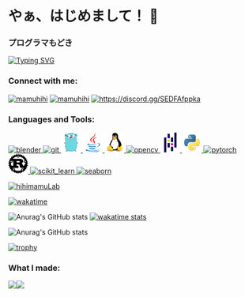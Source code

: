 # やぁ、はじめまして！ 👋


<h3 align="left">プログラマもどき</h3>

[![Typing SVG](https://readme-typing-svg.demolab.com?font=Source+Code+Pro&pause=1000&color=ADBAC7&center=true&vCenter=true&width=435&height=80&lines=Hi%F0%9F%91%8B!++I'm+hihimamu.dev!!;Nice+to+meet+you!!&duration=2000)](https://git.io/typing-svg)

<h3 align="left">Connect with me:</h3>
<p align="left">
<a href="https://twitter.com/mamuhihi" target="blank"><img align="center" src="https://raw.githubusercontent.com/rahuldkjain/github-profile-readme-generator/master/src/images/icons/Social/twitter.svg" alt="mamuhihi" height="30" width="40" /></a>
<a href="https://www.youtube.com/@mamuhihi" target="blank"><img align="center" src="https://raw.githubusercontent.com/rahuldkjain/github-profile-readme-generator/master/src/images/icons/Social/youtube.svg" alt="mamuhihi" height="30" width="40" /></a>
<a href="https://discord.com/users/932117159478444082" target="blank"><img align="center" src="https://raw.githubusercontent.com/rahuldkjain/github-profile-readme-generator/master/src/images/icons/Social/discord.svg" alt="https://discord.gg/SEDFAfppka" height="30" width="40" /></a>
</p>

<h3 align="left">Languages and Tools:</h3>
<p align="left"> <a href="https://www.blender.org/" target="_blank" rel="noreferrer"> <img src="https://download.blender.org/branding/community/blender_community_badge_white.svg" alt="blender" width="40" height="40"/> </a> <a href="https://git-scm.com/" target="_blank" rel="noreferrer"> <img src="https://www.vectorlogo.zone/logos/git-scm/git-scm-icon.svg" alt="git" width="40" height="40"/> </a> <a href="https://golang.org" target="_blank" rel="noreferrer"> <img src="https://raw.githubusercontent.com/devicons/devicon/master/icons/go/go-original.svg" alt="go" width="40" height="40"/> </a> <a href="https://www.java.com" target="_blank" rel="noreferrer"> <img src="https://raw.githubusercontent.com/devicons/devicon/master/icons/java/java-original.svg" alt="java" width="40" height="40"/> </a> <a href="https://www.linux.org/" target="_blank" rel="noreferrer"> <img src="https://raw.githubusercontent.com/devicons/devicon/master/icons/linux/linux-original.svg" alt="linux" width="40" height="40"/> </a> <a href="https://opencv.org/" target="_blank" rel="noreferrer"> <img src="https://www.vectorlogo.zone/logos/opencv/opencv-icon.svg" alt="opencv" width="40" height="40"/> </a> <a href="https://pandas.pydata.org/" target="_blank" rel="noreferrer"> <img src="https://raw.githubusercontent.com/devicons/devicon/2ae2a900d2f041da66e950e4d48052658d850630/icons/pandas/pandas-original.svg" alt="pandas" width="40" height="40"/> </a> <a href="https://www.python.org" target="_blank" rel="noreferrer"> <img src="https://raw.githubusercontent.com/devicons/devicon/master/icons/python/python-original.svg" alt="python" width="40" height="40"/> </a> <a href="https://pytorch.org/" target="_blank" rel="noreferrer"> <img src="https://www.vectorlogo.zone/logos/pytorch/pytorch-icon.svg" alt="pytorch" width="40" height="40"/> </a> <a href="https://www.rust-lang.org" target="_blank" rel="noreferrer"> <img src="https://raw.githubusercontent.com/devicons/devicon/master/icons/rust/rust-plain.svg" alt="rust" width="40" height="40"/> </a> <a href="https://scikit-learn.org/" target="_blank" rel="noreferrer"> <img src="https://upload.wikimedia.org/wikipedia/commons/0/05/Scikit_learn_logo_small.svg" alt="scikit_learn" width="40" height="40"/> </a> <a href="https://seaborn.pydata.org/" target="_blank" rel="noreferrer"> <img src="https://seaborn.pydata.org/_images/logo-mark-lightbg.svg" alt="seaborn" width="40" height="40"/> </a> </p>



<p align="left">
  <a href="https://github.com/hihimamuLab">
    <img src="https://komarev.com/ghpvc/?username=hihimamuLab" alt="hihimamuLab" />
  </a>
  
   [![wakatime](https://wakatime.com/badge/user/018c6fd8-19c0-485f-98c2-8284c2db57d5.svg)](https://wakatime.com/@018c6fd8-19c0-485f-98c2-8284c2db57d5)
  
  ![Anurag's GitHub stats](https://github-readme-stats.vercel.app/api?username=hihimamuLab&show_icons=true&theme=radical)
  [![wakatime stats](https://github-readme-stats.vercel.app/api/wakatime?username=hihimamu&layout=compact&theme=tokyonight)](https://wakatime.com/@hihimamu)<br>
  
  ![Anurag's GitHub stats](http://github-profile-summary-cards.vercel.app/api/cards/profile-details?username=hihimamuLab&theme=radical)

[![trophy](https://github-profile-trophy.vercel.app/?username=hihimamuLab&theme=radical)](https://github.com/ryo-ma/github-profile-trophy)

<h3 align="left">What I made:</h3>
<a href="https://github.com/hihimamuLab/WALORANT-RPG-Datapack.git"><img src="https://github-readme-stats.vercel.app/api/pin/?username=hihimamuLab&repo=WALORANT-RPG-Datapack&theme=radical"  height="128"></a><a href="https://github.com/hihimamuLab/WALORANT-RPG-Resource-pack.git"><img src="https://github-readme-stats.vercel.app/api/pin/?username=hihimamuLab&repo=WALORANT-RPG-Resource-pack&theme=radical"  height="128"></a>
</p>
